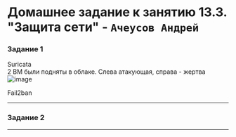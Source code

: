 # Домашнее задание к занятию  13.3. "Защита сети" - `Ачеусов Андрей`

### Задание 1

Suricata  
2 ВМ были подняты в облаке. Слева атакующая, справа - жертва  
![image](https://github.com/AndrewAche/HW_ALL/assets/121398221/889d76c5-0f4d-4890-8edb-a9e9d8ab4f4a)  
  
Fail2ban  


---



### Задание 2



---

